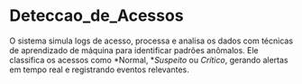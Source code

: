 # Deteccao_de_Acessos
 O sistema simula logs de acesso, processa e analisa os dados com técnicas de aprendizado de máquina para identificar padrões anômalos. Ele classifica os acessos como *Normal, **Suspeito* ou *Crítico*, gerando alertas em tempo real e registrando eventos relevantes.
